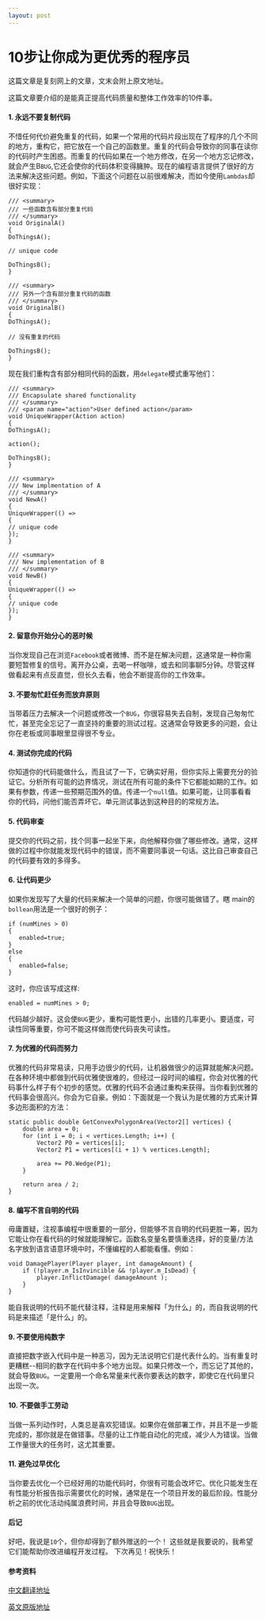 ```yaml
---
layout: post
---
```

# 10步让你成为更优秀的程序员
这篇文章是复刻网上的文章，文末会附上原文地址。

这篇文章要介绍的是能真正提高代码质量和整体工作效率的10件事。

#### 1. 永远不要复制代码
不惜任何代价避免重复的代码，如果一个常用的代码片段出现在了程序的几个不同的地方，重构它，把它放在一个自己的函数里。重复的代码会导致你的同事在读你的代码时产生困惑。而重复的代码如果在一个地方修改，在另一个地方忘记修改，就会产生B`BUG`,它还会使你的代码体积变得臃肿。现在的编程语言提供了很好的方法来解决这些问题。例如，下面这个问题在以前很难解决，而如今使用`Lambdas`却很好实现：

```
/// <summary>
/// 一些函数含有部分重复代码
/// </summary>
void OriginalA()
{
DoThingsA();

// unique code

DoThingsB();
}

/// <summary>
/// 另外一个含有部分重复代码的函数
/// </summary>
void OriginalB()
{
DoThingsA();

// 没有重复的代码

DoThingsB();
}
```

现在我们重构含有部分相同代码的函数，用`delegate`模式重写他们：

```
/// <summary>
/// Encapsulate shared functionality
/// </summary>
/// <param name="action">User defined action</param>
void UniqueWrapper(Action action)
{
DoThingsA();

action();

DoThingsB();
}

/// <summary>
/// New implmentation of A
/// </summary>
void NewA()
{
UniqueWrapper(() =>
{
// unique code
});
}

/// <summary>
/// New implementation of B
/// </summary>
void NewB()
{
UniqueWrapper(() =>
{
// unique code
});
}
```

#### 2. 留意你开始分心的恶时候
当你发现自己在浏览`Facebook`或者微博、而不是在解决问题，这通常是一种你需要短暂修复的信号。离开办公桌，去喝一杯咖啡，或去和同事聊5分钟。尽管这样做看起来有点反直觉，但长久去看，他会不断提高你的工作效率。

#### 3. 不要匆忙赶任务而放弃原则
当带着压力去解决一个问题或修改一个`BUG`，你很容易失去自制，发现自己匆匆忙忙，甚至完全忘记了一直坚持的重要的测试过程。这通常会导致更多的问题，会让你在老板或同事眼里显得很不专业。

#### 4. 测试你完成的代码
你知道你的代码能做什么，而且试了一下，它确实好用，但你实际上需要充分的验证它。分析所有可能的边界情况，测试在所有可能的条件下它都能如期的工作。如果有参数，传递一些预期范围外的值。传递一个`null`值。如果可能，让同事看看你的代码，问他们能否弄坏它。单元测试事达到这种目的的常规方法。

#### 5. 代码审查
提交你的代码之前，找个同事一起坐下来，向他解释你做了哪些修改。通常，这样做的过程中你就能发现代码中的错误，而不需要同事说一句话。这比自己审查自己的代码要有效的多得多。

#### 6. 让代码更少
如果你发现写了大量的代码来解决一个简单的问题，你很可能做错了。瞎 main的`bollean`用法是一个很好的例子：

```
if (numMines > 0)
{
   enabled=true;
}
else
{
   enabled=false;
}
```

这时，你应该写成这样:

```
enabled = numMines > 0;
```

代码越少越好。这会使`BUG`更少，重构可能性更小，出错的几率更小。要适度，可读性同等重要，你可不能这样做而使代码丧失可读性。

#### 7. 为优雅的代码而努力
优雅的代码非常易读，只用手边很少的代码，让机器做很少的运算就能解决问题。在各种环境中都做到代码优雅使很难的，但经过一段时间的编程，你会对优雅的代码事什么样子有个初步的感觉。优雅的代码不会通过重构来获得。当你看到优雅的代码事会很高兴。你会为它自豪。例如：下面就是一个我认为是优雅的方式来计算多边形面积的方法：

```
static public double GetConvexPolygonArea(Vector2[] vertices) {
	double area = 0;
	for (int i = 0; i < vertices.Length; i++) {
		Vector2 P0 = vertices[i];
		Vector2 P1 = vertices[(i + 1) % vertices.Length];

		area += P0.Wedge(P1);
	}

	return area / 2;
}
```

#### 8. 编写不言自明的代码
毋庸置疑，注视事编程中很重要的一部分，但能够不言自明的代码更胜一筹，因为它能让你在看代码的时候就能理解它。函数名变量名要慎重选择，好的变量/方法名字放到语言语意环境中时，不懂编程的人都能看懂。例如：

```
void DamagePlayer(Player player, int damageAmount) {
	if (!player.m_IsInvincible && !player.m_IsDead) {
		player.InflictDamage( damageAmount );
	}
}
```

能自我说明的代码不能代替注释，注释是用来解释「为什么」的，而自我说明的代码是来描述「是什么」的。

#### 9. 不要使用纯数字
直接把数字嵌入代码中是一种恶习，因为无法说明它们是代表什么的。当有重复时更糟糕--相同的数字在代码中多个地方出现。如果只修改一个，而忘记了其他的，就会导致`BUG`。一定要用一个命名常量来代表你要表达的数字，即使它在代码里只出现一次。

#### 10. 不要做手工劳动
当做一系列动作时，人类总是喜欢犯错误。如果你在做部署工作，并且不是一步能完成的，那你就是在做错事。尽量的让工作能自动化的完成，减少人为错误。当做工作量很大的任务时，这尤其重要。

#### 11. 避免过早优化
当你要去优化一个已经好用的功能代码时，你很有可能会改坏它。优化只能发生在有性能分析报告指示需要优化的时候，通常是在一个项目开发的最后阶段。性能分析之前的优化活动纯属浪费时间，并且会导致`BUG`出现。

#### 后记
好吧，我说是`10`个，但你却得到了额外赠送的一个！
这些就是我要说的，我希望它们能帮助你改进编程开发过程。
下次再见！祝快乐！

#### 参考资料
[中文翻译地址](http://www.aqee.net/post/10-steps-to-becoming-a-better-programmer.html)

[英文原版地址](https://wildbunny.co.uk/blog/2012/11/01/10-steps-to-becoming-a-better-programmer/)